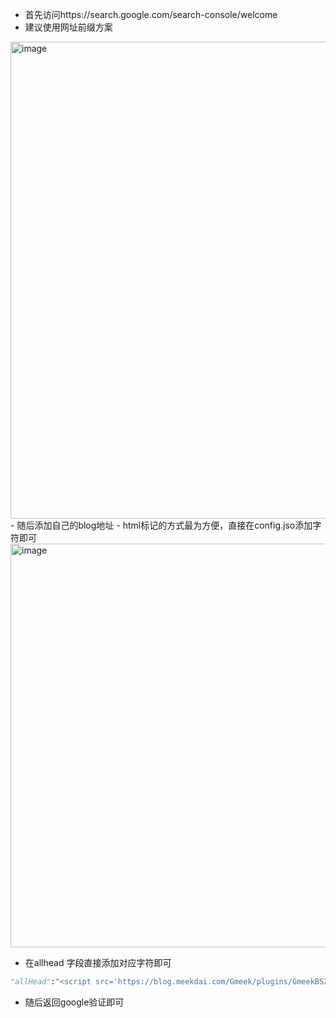 -  首先访问https://search.google.com/search-console/welcome
- 建议使用网址前缀方案
<img width="763" alt="image" src="https://github.com/user-attachments/assets/37af19b3-15a1-4091-87fc-882d1b7f14f3">
- 随后添加自己的blog地址
- html标记的方式最为方便，直接在config.jso添加字符即可 
<img width="646" alt="image" src="https://github.com/user-attachments/assets/75012edd-64bf-46e5-b000-fbb06db3cde2">

- 在allhead 字段直接添加对应字符即可

```python
"allHead":"<script src='https://blog.meekdai.com/Gmeek/plugins/GmeekBSZ.js'></script> <script src='https://blog.meekdai.com/Gmeek/plugins/GmeekVercount.js'></script> <meta name='google-site-verification' content='1VMjcA03zLI8aKEYQ3WOXgkTtOBe--5NNn6YKpeAxzQ' />",
```

- 随后返回google验证即可

